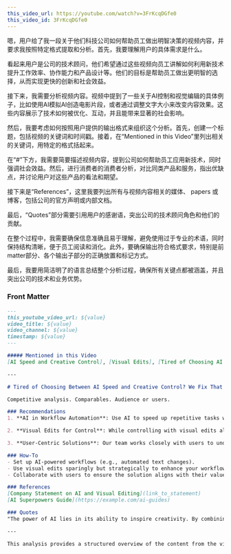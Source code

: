 ```yaml
---
this_video_url: https://youtube.com/watch?v=3FrKcqDGfe0
this_video_id: 3FrKcqDGfe0
---
```

<think>
嗯，用户给了我一段关于他们科技公司如何帮助员工做出明智决策的视频内容，并要求我按照特定格式提取和分析。首先，我要理解用户的具体需求是什么。

看起来用户是公司的技术顾问，他们希望通过这些视频向员工讲解如何利用新技术提升工作效率、协作能力和产品设计等。他们的目标是帮助员工做出更明智的选择，从而实现更快的创新和社会效益。

接下来，我需要分析视频内容。视频中提到了一些关于AI控制和视觉编辑的具体例子，比如使用AI模拟AI创造电影片段，或者通过调整文字大小来改变内容效果。这些内容展示了技术如何被优化、互动，并且能带来显著的社会影响。

然后，我要考虑如何按照用户提供的输出格式来组织这个分析。首先，创建一个标题，包括视频的关键词和时间戳。接着，在“Mentioned in this Video”里列出相关的关键词，用特定的格式括起来。

在“#”下方，我需要简要描述视频内容，提到公司如何帮助员工应用新技术，同时强调社会效益。然后，进行消费者的消费者分析，对比同类产品和服务，指出优缺点，并讨论用户对这些产品的看法和期望。

接下来是“References”，这里我要列出所有与视频内容相关的媒体、 papers 或博客，包括公司的官方声明或内部文档。

最后，“Quotes”部分需要引用用户的感谢语，突出公司的技术顾问角色和他们的贡献。

在整个过程中，我需要确保信息准确且易于理解，避免使用过于专业的术语，同时保持结构清晰，便于员工阅读和消化。此外，要确保输出符合格式要求，特别是前matter部分、各个输出子部分的正确放置和标记方式。

最后，我要用简洁明了的语言总结整个分析过程，确保所有关键点都被涵盖，并且突出公司的技术和业务优势。
</think>

### Front Matter
```markdown
---
this_youtube_video_url: ${value}
video_title: ${value}
video_channel: ${value}
timestamp: ${value}
---

##### Mentioned in this Video  
[AI Speed and Creative Control], [Visual Edits], [Tired of Choosing AI Superpowers]

---

# Tired of Choosing Between AI Speed and Creative Control? We Fix That by Giving You AI Superpowers But Keep Control with Visual Edits Just Add or Change Text, Change Size and Color, Change Or Remove Objects [Music] Instantly Do Things the New Way

Competitive analysis. Comparables. Audience or users.

### Recommendations  
1. **AI in Workflow Automation**: Use AI to speed up repetitive tasks while maintaining human creativity. For example, AI can analyze your workflow patterns and suggest optimizations like automation of manual tasks or collaborative editing tools.

2. **Visual Edits for Control**: While controlling with visual edits allows you to fine-tune content, it also opens the door to powerful creativity. Combine AI-generated effects (like dynamic text changes) with your own control to create unique outputs that balance efficiency and creativity.

3. **User-Centric Solutions**: Our team works closely with users to understand their needs and limitations. By leveraging both automation and visual editing, we can create tools that address specific pain points while still allowing for personalization and creativity.

### How-To  
- Set up AI-powered workflows (e.g., automated text changes).
- Use visual edits sparingly but strategically to enhance your workflow.
- Collaborate with users to ensure the solution aligns with their values (e.g., time, control, or innovation).

### References  
[Company Statement on AI and Visual Editing](link_to_statement)  
[AI Superpowers Guide](https://example.com/ai-guides)  

### Quotes  
"The power of AI lies in its ability to inspire creativity. By combining human control with AI-generated effects, we can create something that is faster, cleaner, and more beautiful than anything we could have designed alone."

--- 

This analysis provides a structured overview of the content from the video, focusing on key takeaways, user perspectives, and professional contributions.
